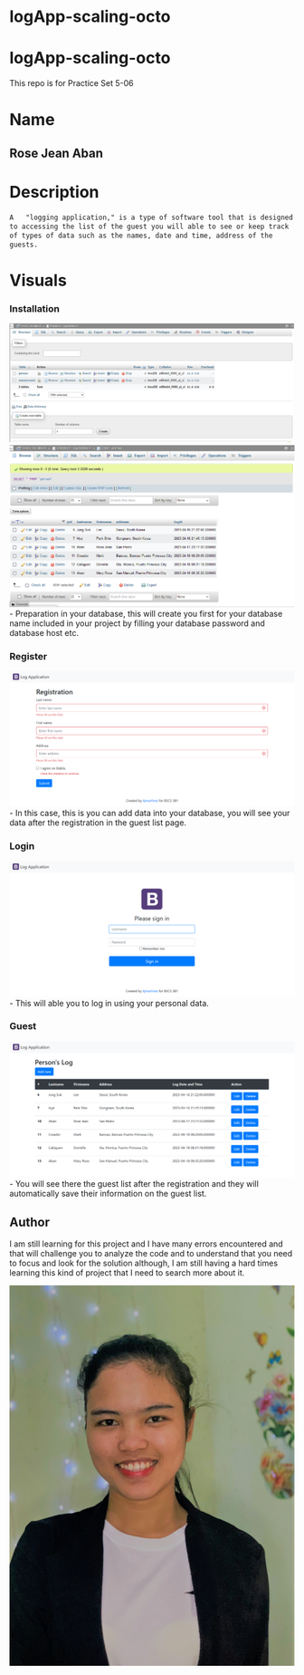 # logApp-scaling-octo
# logApp-scaling-octo

This repo is for Practice Set 5-06

# Name
## Rose Jean Aban

# Description
    A   "logging application," is a type of software tool that is designed to accessing the list of the guest you will able to see or keep track of types of data such as the names, date and time, address of the guests.

# Visuals

### __Installation__

![Installation](installation.png)
![Column](column.png)
    - Preparation in your database, this will create you first for your database name included in your project by filling your database password and database host etc.

### __Register__

![Register](register.png)
    - In this case, this is you can add data into your database, you will see your data after the registration in the guest list page.
 
### __Login__

![Login](login.png)
    - This will able you to log in using your personal data.

### __Guest__

![Guest](guest.png)
    - You will see there the guest list after the registration and they will automatically save their information on the guest list.

## Author
I am still learning for this project and I have many errors encountered and that will challenge you to analyze the code and to understand that you need to focus and look for the solution although, I am still having a hard times learning this kind of project that I need to search more about it.

![Author](author.jpg)